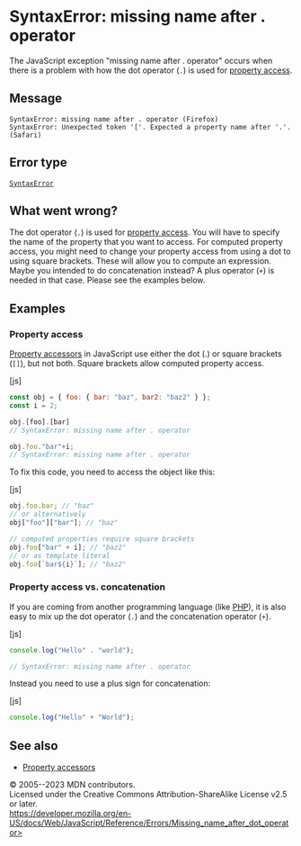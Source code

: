 SyntaxError: missing name after . operator
==========================================

 
The JavaScript exception \"missing name after . operator\" occurs when
there is a problem with how the dot operator (`.`) is used for [property
access](../operators/property_accessors).


 
Message
-------

 
```text
SyntaxError: missing name after . operator (Firefox)
SyntaxError: Unexpected token '['. Expected a property name after '.'. (Safari)
```



 
Error type 
----------

 
[`SyntaxError`](../global_objects/syntaxerror)



 
What went wrong? 
----------------

 
The dot operator (`.`) is used for [property
access](../operators/property_accessors). You will have to specify the
name of the property that you want to access. For computed property
access, you might need to change your property access from using a dot
to using square brackets. These will allow you to compute an expression.
Maybe you intended to do concatenation instead? A plus operator (`+`) is
needed in that case. Please see the examples below.



 
Examples
--------


 
### Property access 

 
[Property accessors](../operators/property_accessors) in JavaScript use
either the dot (.) or square brackets (`[]`), but not both. Square
brackets allow computed property access.

 
 
[js]


```js
const obj = { foo: { bar: "baz", bar2: "baz2" } };
const i = 2;

obj.[foo].[bar]
// SyntaxError: missing name after . operator

obj.foo."bar"+i;
// SyntaxError: missing name after . operator
```


To fix this code, you need to access the object like this:

 
 
[js]


```js
obj.foo.bar; // "baz"
// or alternatively
obj["foo"]["bar"]; // "baz"

// computed properties require square brackets
obj.foo["bar" + i]; // "baz2"
// or as template literal
obj.foo[`bar${i}`]; // "baz2"
```




 
### Property access vs. concatenation 

 
If you are coming from another programming language (like
[PHP](https://developer.mozilla.org/en-US/docs/Glossary/PHP)), it is
also easy to mix up the dot operator (`.`) and the concatenation
operator (`+`).

 
 
[js]


```js
console.log("Hello" . "world");

// SyntaxError: missing name after . operator
```


Instead you need to use a plus sign for concatenation:

 
 
[js]


```js
console.log("Hello" + "World");
```




 
See also 
--------

 
-   [Property accessors](../operators/property_accessors)



 
© 2005--2023 MDN contributors.\
Licensed under the Creative Commons Attribution-ShareAlike License v2.5
or later.\
https://developer.mozilla.org/en-US/docs/Web/JavaScript/Reference/Errors/Missing_name_after_dot_operator>


